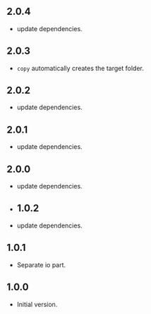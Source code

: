 ## 2.0.4

- update dependencies.

## 2.0.3

- `copy` automatically creates the target folder.

## 2.0.2

- update dependencies.

## 2.0.1

- update dependencies.

## 2.0.0

- update dependencies.

- ## 1.0.2

- update dependencies.

## 1.0.1

- Separate io part.
 
## 1.0.0

- Initial version.

